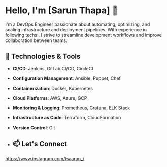 # Hello, I'm [Sarun Thapa] 👋

I'm a DevOps Engineer passionate about automating, optimizing, and scaling infrastructure and deployment pipelines. With experience in following techs:, I strive to streamline development workflows and improve collaboration between teams.

## 🔧 Technologies & Tools

- **CI/CD**: Jenkins, GitLab CI/CD, CircleCI
- **Configuration Management**: Ansible, Puppet, Chef
- **Containerization**: Docker, Kubernetes
- **Cloud Platforms**: AWS, Azure, GCP
- **Monitoring & Logging**: Prometheus, Grafana, ELK Stack
- **Infrastructure as Code**: Terraform, CloudFormation
- **Version Control**: Git

- ## 📫 Let's Connect
https://www.instagram.com/tsaarun_/

<!---
sarunsarun/sarunsarun is a ✨ special ✨ repository because its `README.md` (this file) appears on your GitHub profile.
You can click the Preview link to take a look at your changes.
--->
